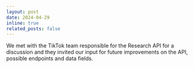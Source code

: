 ```yaml
---
layout: post
date: 2024-04-29
inline: true
related_posts: false
---
```


We met with the TikTok team responsible for the Research API for a discussion and they invited our input for future improvements on the API, possible endpoints and data fields.